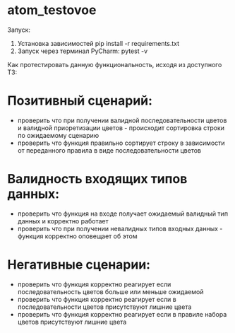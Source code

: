 # atom_testovoe
Запуск:
1. Установка зависимостей pip install -r requirements.txt
2. Запуск через терминал PyCharm: pytest -v

Как протестировать данную функциональность, исходя из доступного ТЗ:

# Позитивный сценарий:
- проверить что при получении валидной последовательности цветов и валидной приоретизации цветов - происходит сортировка строки по ожидаемому сценарию
- проверить что функция правильно сортирует строку в зависимости от переданного правила в виде последовательности цветов

# Валидность входящих типов данных:
- проверить что функция на входе получает ожидаемый валидный тип данных и корректно работает
- проверить что при получении невалидных типов входных данных - функция корректно оповещает об этом

# Негативные сценарии:
- проверить что функция корректно реагирует если последовательность цветов больше или меньше ожидаемой
- проверить что функция корректно реагирует если в последовательности цветов присутствуют лишние цвета
- проверить что функция корректно реагирует если в правиле набора цветов присутствуют лишние цвета